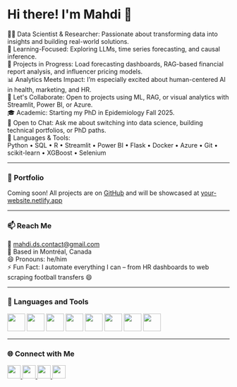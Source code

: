 # Hi there! I'm Mahdi 👋

🙋‍♂️ Data Scientist & Researcher: Passionate about transforming data into insights and building real-world solutions.  
🧠 Learning-Focused: Exploring LLMs, time series forecasting, and causal inference.  
🔭 Projects in Progress: Load forecasting dashboards, RAG-based financial report analysis, and influencer pricing models.  
📊 Analytics Meets Impact: I’m especially excited about human-centered AI in health, marketing, and HR.  
👯 Let's Collaborate: Open to projects using ML, RAG, or visual analytics with Streamlit, Power BI, or Azure.  
🎓 Academic: Starting my PhD in Epidemiology Fall 2025.  
💬 Open to Chat: Ask me about switching into data science, building technical portfolios, or PhD paths.  
🧰 Languages & Tools:  
Python • SQL • R • Streamlit • Power BI • Flask • Docker • Azure • Git • scikit-learn • XGBoost • Selenium  

---

### 📁 Portfolio  
Coming soon! All projects are on [GitHub](https://github.com/your-username) and will be showcased at [your-website.netlify.app](https://your-website.netlify.app)

---

### 📫 Reach Me  
📧 mahdi.ds.contact@gmail.com  
📍 Based in Montréal, Canada  
😄 Pronouns: he/him  
⚡ Fun Fact: I automate everything I can – from HR dashboards to web scraping football transfers 😄

---

### 🚀 Languages and Tools
<p>
  <img src="https://cdn.jsdelivr.net/gh/devicons/devicon/icons/python/python-original.svg" height="40"/>
  <img src="https://cdn.jsdelivr.net/gh/devicons/devicon/icons/r/r-original.svg" height="40"/>
  <img src="https://cdn.jsdelivr.net/gh/devicons/devicon/icons/html5/html5-original.svg" height="40"/>
  <img src="https://cdn.jsdelivr.net/gh/devicons/devicon/icons/css3/css3-original.svg" height="40"/>
  <img src="https://cdn.jsdelivr.net/gh/devicons/devicon/icons/javascript/javascript-original.svg" height="40"/>
  <img src="https://cdn.jsdelivr.net/gh/devicons/devicon/icons/mysql/mysql-original.svg" height="40"/>
  <img src="https://cdn.jsdelivr.net/gh/devicons/devicon/icons/azure/azure-original.svg" height="40"/>
  <img src="https://cdn.jsdelivr.net/gh/devicons/devicon/icons/docker/docker-original.svg" height="40"/>
</p>

---

### 🌐 Connect with Me  
<p>
  <a href="https://www.linkedin.com/in/your-profile" target="_blank">
    <img src="https://cdn.jsdelivr.net/gh/devicons/devicon/icons/linkedin/linkedin-original.svg" height="30"/>
  </a>
  <a href="https://kaggle.com/your-kaggle" target="_blank">
    <img src="https://cdn.jsdelivr.net/gh/devicons/devicon/icons/kaggle/kaggle-original.svg" height="30"/>
  </a>
  <a href="mailto:mahdi.ds.contact@gmail.com" target="_blank">
    <img src="https://img.icons8.com/ios-filled/50/000000/apple-mail.png" height="30"/>
  </a>
  <a href="https://github.com/your-username" target="_blank">
    <img src="https://cdn.jsdelivr.net/gh/devicons/devicon/icons/github/github-original.svg" height="30"/>
  </a>
</p>
